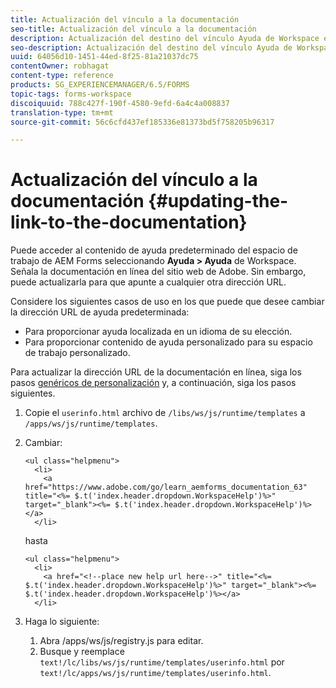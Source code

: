 ```yaml
---
title: Actualización del vínculo a la documentación
seo-title: Actualización del vínculo a la documentación
description: Actualización del destino del vínculo Ayuda de Workspace en el espacio de trabajo de AEM Forms para que apunte al vínculo de documentación personalizado.
seo-description: Actualización del destino del vínculo Ayuda de Workspace en el espacio de trabajo de AEM Forms para que apunte al vínculo de documentación personalizado.
uuid: 64056d10-1451-44ed-8f25-81a21037dc75
contentOwner: robhagat
content-type: reference
products: SG_EXPERIENCEMANAGER/6.5/FORMS
topic-tags: forms-workspace
discoiquuid: 788c427f-190f-4580-9efd-6a4c4a008837
translation-type: tm+mt
source-git-commit: 56c6cfd437ef185336e81373bd5f758205b96317

---
```



# Actualización del vínculo a la documentación {#updating-the-link-to-the-documentation}

Puede acceder al contenido de ayuda predeterminado del espacio de trabajo de AEM Forms seleccionando **Ayuda > Ayuda** de Workspace. Señala la documentación en línea del sitio web de Adobe. Sin embargo, puede actualizarla para que apunte a cualquier otra dirección URL.

Considere los siguientes casos de uso en los que puede que desee cambiar la dirección URL de ayuda predeterminada:

* Para proporcionar ayuda localizada en un idioma de su elección.
* Para proporcionar contenido de ayuda personalizado para su espacio de trabajo personalizado.

Para actualizar la dirección URL de la documentación en línea, siga los pasos [genéricos de personalización](/help/forms/using/generic-steps-html-workspace-customization.md) y, a continuación, siga los pasos siguientes.

1. Copie el `userinfo.html` archivo de `/libs/ws/js/runtime/templates` a `/apps/ws/js/runtime/templates`.
1. Cambiar:

   ```
   <ul class="helpmenu">
     <li>
       <a href="https://www.adobe.com/go/learn_aemforms_documentation_63" title="<%= $.t('index.header.dropdown.WorkspaceHelp')%>" target="_blank"><%= $.t('index.header.dropdown.WorkspaceHelp')%></a>
     </li>
   ```

   hasta

   ```
   <ul class="helpmenu">
     <li>
       <a href="<!--place new help url here-->" title="<%= $.t('index.header.dropdown.WorkspaceHelp')%>" target="_blank"><%= $.t('index.header.dropdown.WorkspaceHelp')%></a>
     </li>
   ```

1. Haga lo siguiente:

   1. Abra /apps/ws/js/registry.js para editar.
   1. Busque y reemplace `text!/lc/libs/ws/js/runtime/templates/userinfo.html` por `text!/lc/apps/ws/js/runtime/templates/userinfo.html`.
